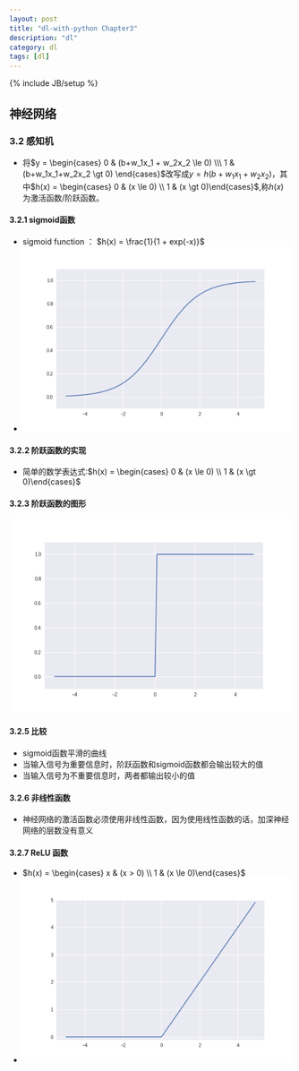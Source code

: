 ```yaml
---
layout: post
title: "dl-with-python Chapter3"
description: "dl"
category: dl
tags: [dl] 
---
```


{% include JB/setup %}

## 神经网络
### 3.2 感知机
- 将$y = \begin{cases} 0 & (b+w_1x_1 + w_2x_2 \le 0) \\\ 1 & (b+w_1x_1+w_2x_2 \gt 0) \end{cases}$改写成$y=h(b+w_1x_1+w_2x_2)$，其中$h(x) = \begin{cases} 0 & (x \le 0) \\ 1 & (x \gt 0)\end{cases}$,称$h(x)$为激活函数/阶跃函数。
#### 3.2.1 sigmoid函数
- sigmoid function ： $h(x) = \frac{1}{1 + exp(-x)}$
- !['sigmoid'](../images\sigmoid.png)
#### 3.2.2 阶跃函数的实现
- 简单的数学表达式:$h(x) = \begin{cases} 0 & (x \le 0) \\ 1 & (x \gt 0)\end{cases}$
#### 3.2.3 阶跃函数的图形
!['step'](../images\step.png)
#### 3.2.5 比较
- sigmoid函数平滑的曲线
- 当输入信号为重要信息时，阶跃函数和sigmoid函数都会输出较大的值
- 当输入信号为不重要信息时，两者都输出较小的值
#### 3.2.6 非线性函数
- 神经网络的激活函数必须使用非线性函数，因为使用线性函数的话，加深神经网络的层数没有意义
#### 3.2.7 ReLU 函数
- $h(x) = \begin{cases} x & (x > 0) \\ 1 & (x \le 0)\end{cases}$
- !['relu'](../images\relu.png)